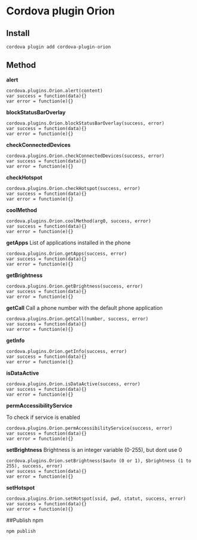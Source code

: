 # Cordova plugin Orion

## Install

    cordova plugin add cordova-plugin-orion

## Method
**alert**

    cordova.plugins.Orion.alert(content)
    var success = function(data){}
    var error = function(e){}
    
**blockStatusBarOverlay**

    cordova.plugins.Orion.blockStatusBarOverlay(success, error)
    var success = function(data){}
    var error = function(e){}

**checkConnectedDevices**

    cordova.plugins.Orion.checkConnectedDevices(success, error)
    var success = function(data){}
    var error = function(e){}
    
**checkHotspot**

    cordova.plugins.Orion.checkHotspot(success, error)
    var success = function(data){}
    var error = function(e){}
    
**coolMethod**

    cordova.plugins.Orion.coolMethod(arg0, success, error)
    var success = function(data){}
    var error = function(e){}
    
**getApps**
List of applications installed in the phone

    cordova.plugins.Orion.getApps(success, error)
    var success = function(data){}
    var error = function(e){}
    
**getBrightness**

    cordova.plugins.Orion.getBrightness(success, error)
    var success = function(data){}
    var error = function(e){}
    
**getCall**
Call a phone number with the default phone application  

    cordova.plugins.Orion.getCall(number, success, error)
    var success = function(data){}
    var error = function(e){}
    
**getInfo**

    cordova.plugins.Orion.getInfo(success, error)
    var success = function(data){}
    var error = function(e){}
    
**isDataActive**

    cordova.plugins.Orion.isDataActive(success, error)
    var success = function(data){}
    var error = function(e){} 
    
**permAccessibilityService**

To check if service is enabled

    cordova.plugins.Orion.permAccessibilityService(success, error)
    var success = function(data){}
    var error = function(e){}
       
**setBrightness**
Brightness is an integer variable (0-255), but dont use 0

    cordova.plugins.Orion.setBrightness($auto (0 or 1), $brightness (1 to 255), success, error)
    var success = function(data){}
    var error = function(e){}
    
**setHotspot**

    cordova.plugins.Orion.setHotspot(ssid, pwd, statut, success, error)
    var success = function(data){}
    var error = function(e){}

##Publish npm

    npm publish